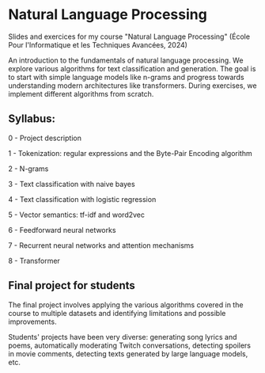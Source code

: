 # Natural Language Processing
Slides and exercices for my course "Natural Language Processing" (École Pour l'Informatique et les Techniques Avancées, 2024)

An introduction to the fundamentals of natural language processing. We explore various algorithms for text classification and generation. The goal is to start with simple language models like n-grams and progress towards understanding modern architectures like transformers. During exercises, we implement different algorithms from scratch.

## Syllabus: 

0 - Project description

1 - Tokenization: regular expressions and the Byte-Pair Encoding algorithm

2 - N-grams

3 - Text classification with naive bayes

4 - Text classification with logistic regression

5 - Vector semantics: tf-idf and word2vec

6 - Feedforward neural networks

7 - Recurrent neural networks and attention mechanisms

8 - Transformer

## Final project for students

The final project involves applying the various algorithms covered in the course to multiple datasets and identifying limitations and possible improvements.

Students' projects have been very diverse: generating song lyrics and poems, automatically moderating Twitch conversations, detecting spoilers in movie comments, detecting texts generated by large language models, etc.
